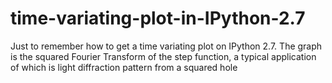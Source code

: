 # time-variating-plot-in-IPython-2.7
Just to remember how to get a time variating plot on IPython 2.7. The graph is the squared Fourier Transform of the step function, a typical application of which is light diffraction pattern from a squared hole
